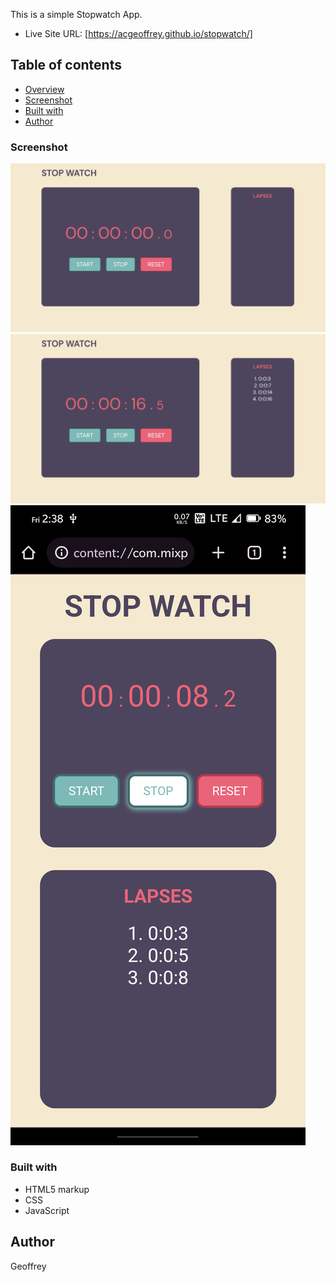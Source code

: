 This is a simple Stopwatch App.

- Live Site URL: [https://acgeoffrey.github.io/stopwatch/]

## Table of contents

- [Overview](#overview)
- [Screenshot](#screenshot)
- [Built with](#built-with)
- [Author](#author)

### Screenshot

![](images/1.png)
![](images/2.png)
![](images/3.png)

### Built with

- HTML5 markup
- CSS
- JavaScript

## Author

Geoffrey
